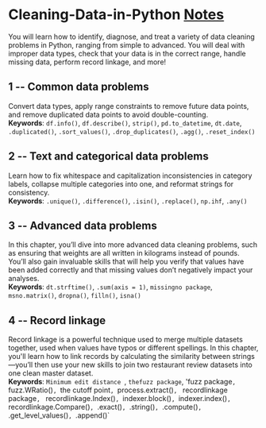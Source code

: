 # Cleaning-Data-in-Python [Notes](https://github.com/cc59chong/Cleaning-Data-in-Python/blob/main/Cleaning%20Data%20in%20Python.ipynb)
You will learn how to identify, diagnose, and treat a variety of data cleaning problems in Python, ranging from simple to advanced. You will deal with improper data types, check that your data is in the correct range, handle missing data, perform record linkage, and more!
## 1 -- Common data problems
Convert data types, apply range constraints to remove future data points, and remove duplicated data points to avoid double-counting.<br>
**Keywords**: `df.info()`, `df.describe()`, `strip()`, `pd.to_datetime`, `dt.date`, `.duplicated()`, `.sort_values()`, `.drop_duplicates()`, `.agg()`, `.reset_index()`
## 2 -- Text and categorical data problems
Learn how to fix whitespace and capitalization inconsistencies in category labels, collapse multiple categories into one, and reformat strings for consistency.<br>
**Keywords**: `.unique()`, `.difference()`, `.isin()`, `.replace()`, `np.ihf`, `.any()`
## 3 -- Advanced data problems
In this chapter, you’ll dive into more advanced data cleaning problems, such as ensuring that weights are all written in kilograms instead of pounds. You’ll also gain invaluable skills that will help you verify that values have been added correctly and that missing values don’t negatively impact your analyses.<br>
**Keywords**: `dt.strftime()`, `.sum(axis = 1)`, `missingno package`, `msno.matrix()`,  `dropna()`, `filln()`, `isna()`
## 4 -- Record linkage
Record linkage is a powerful technique used to merge multiple datasets together, used when values have typos or different spellings. In this chapter, you'll learn how to link records by calculating the similarity between strings—you’ll then use your new skills to join two restaurant review datasets into one clean master dataset.<br>
**Keywords**: `Minimum edit distance `, `thefuzz package`, 'fuzz package`, `fuzz.WRatio()`, `the cutoff point`, `process.extract()`, ` recordlinkage package`, ` recordlinkage.Index()`, `indexer.block()`, `indexer.index()`, ` recordlinkage.Compare()`, `.exact()`, `.string()`, `.compute()`, `.get_level_values()`, `.append()`

